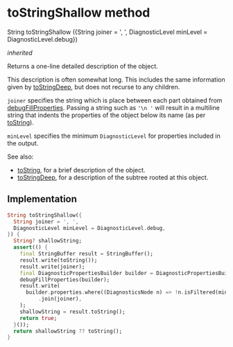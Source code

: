 


# toStringShallow method








String toStringShallow
({String joiner = ', ', DiagnosticLevel minLevel = DiagnosticLevel.debug})

_<span class="feature">inherited</span>_



<p>Returns a one-line detailed description of the object.</p>
<p>This description is often somewhat long. This includes the same
information given by <a href="../../zego_uikit_prebuilt_live_audio_room/ZegoCancelInvitationButton/toStringDeep.md">toStringDeep</a>, but does not recurse to any children.</p>
<p><code>joiner</code> specifies the string which is place between each part obtained
from <a href="../../zego_uikit_prebuilt_live_audio_room/ZegoCancelInvitationButton/debugFillProperties.md">debugFillProperties</a>. Passing a string such as <code>'\n '</code> will result
in a multiline string that indents the properties of the object below its
name (as per <a href="../../zego_uikit_prebuilt_live_audio_room/ZegoCancelInvitationButton/toString.md">toString</a>).</p>
<p><code>minLevel</code> specifies the minimum <code>DiagnosticLevel</code> for properties included
in the output.</p>
<p>See also:</p>
<ul>
<li><a href="../../zego_uikit_prebuilt_live_audio_room/ZegoCancelInvitationButton/toString.md">toString</a>, for a brief description of the object.</li>
<li><a href="../../zego_uikit_prebuilt_live_audio_room/ZegoCancelInvitationButton/toStringDeep.md">toStringDeep</a>, for a description of the subtree rooted at this object.</li>
</ul>



## Implementation

```dart
String toStringShallow({
  String joiner = ', ',
  DiagnosticLevel minLevel = DiagnosticLevel.debug,
}) {
  String? shallowString;
  assert(() {
    final StringBuffer result = StringBuffer();
    result.write(toString());
    result.write(joiner);
    final DiagnosticPropertiesBuilder builder = DiagnosticPropertiesBuilder();
    debugFillProperties(builder);
    result.write(
      builder.properties.where((DiagnosticsNode n) => !n.isFiltered(minLevel))
          .join(joiner),
    );
    shallowString = result.toString();
    return true;
  }());
  return shallowString ?? toString();
}
```







